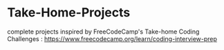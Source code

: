 # Take-Home-Projects
complete projects inspired by FreeCodeCamp's Take-home Coding Challenges : https://www.freecodecamp.org/learn/coding-interview-prep
